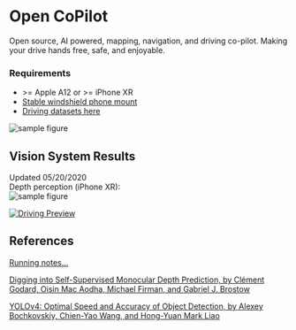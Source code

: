 # Open CoPilot
Open source, AI powered, mapping, navigation, and driving co-pilot. Making your drive hands free, safe, and enjoyable.

### Requirements
* \>= Apple A12 or \>= iPhone XR
* [Stable windshield phone mount](https://www.amazon.com/gp/product/B076B27WP6/ref=ppx_yo_dt_b_asin_title_o02_s00?ie=UTF8&psc=1)
* [Driving datasets here](https://bit.ly/3g9T9Ak)

![sample figure](https://github.com/blakete/Open-CoPilot/blob/master/pictures/phone-mounted-vertical.png)

## Vision System Results
Updated 05/20/2020<br/>
Depth perception (iPhone XR):<br/>
![sample figure](https://github.com/blakete/Open-CoPilot/blob/master/initial-results.gif)

[![Driving Preview](http://img.youtube.com/vi/mBYH2uKsEzM/1.jpg)](https://youtu.be/mBYH2uKsEzM "Open CoPilot Preview")

## References
[Running notes...](https://docs.google.com/document/d/1BoW7_TKAKsI0n-vwv7Fziyctg6jCQ8d4w3IcRLpaUX8/edit?usp=sharing)

[Digging into Self-Supervised Monocular Depth Prediction, by Clément Godard, Oisin Mac Aodha, Michael Firman, and Gabriel J. Brostow](https://github.com/nianticlabs/monodepth2)

[YOLOv4: Optimal Speed and Accuracy of Object Detection, by Alexey Bochkovskiy, Chien-Yao Wang, and Hong-Yuan Mark Liao](https://arxiv.org/abs/2004.10934)



